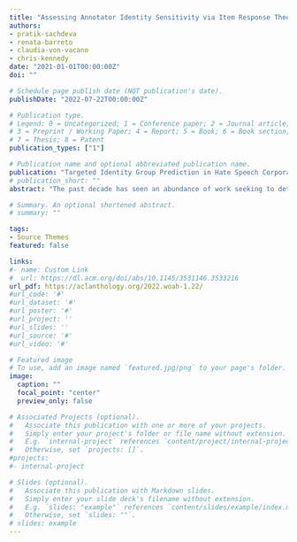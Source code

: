 ```yaml
---
title: "Assessing Annotator Identity Sensitivity via Item Response Theory: A Case Study in a Hate Speech Corpus"
authors:
- pratik-sachdeva
- renata-barreto
- claudia-von-vacano
- chris-kennedy
date: "2021-01-01T00:00:00Z"
doi: ""

# Schedule page publish date (NOT publication's date).
publishDate: "2022-07-22T00:00:00Z"

# Publication type.
# Legend: 0 = Uncategorized; 1 = Conference paper; 2 = Journal article;
# 3 = Preprint / Working Paper; 4 = Report; 5 = Book; 6 = Book section;
# 7 = Thesis; 8 = Patent
publication_types: ["1"]

# Publication name and optional abbreviated publication name.
publication: "Targeted Identity Group Prediction in Hate Speech Corpora"
# publication_short: ""
abstract: "The past decade has seen an abundance of work seeking to detect, characterize, and measure online hate speech. A related, but less studied problem, is the detection of identity groups targeted by that hate speech. Predictive accuracy on this task can supplement additional analyses beyond hate speech detection, motivating its study. Using the Measuring Hate Speech corpus, which provided annotations for targeted identity groups, we created neural network models to perform multi-label binary prediction of identity groups targeted by a comment. Specifically, we studied 8 broad identity groups and 12 identity sub-groups within race and gender identity. We found that these networks exhibited good predictive performance, achieving ROC AUCs of greater than 0.9 and PR AUCs of greater than 0.7 on several identity groups. We validated their performance on HateCheck and Gab Hate Corpora, finding that predictive performance generalized in most settings. We additionally examined the performance of the model on comments targeting multiple identity groups. Our results demonstrate the feasibility of simultaneously identifying targeted groups in social media comments."

# Summary. An optional shortened abstract.
# summary: ""

tags:
- Source Themes
featured: false

links:
#- name: Custom Link
#  url: https://dl.acm.org/doi/abs/10.1145/3531146.3533216
url_pdf: https://aclanthology.org/2022.woah-1.22/
#url_code: '#'
#url_dataset: '#'
#url_poster: '#'
#url_project: ''
#url_slides: ''
#url_source: '#'
#url_video: '#'

# Featured image
# To use, add an image named `featured.jpg/png` to your page's folder. 
image:
  caption: ""
  focal_point: "center"
  preview_only: false

# Associated Projects (optional).
#   Associate this publication with one or more of your projects.
#   Simply enter your project's folder or file name without extension.
#   E.g. `internal-project` references `content/project/internal-project/index.md`.
#   Otherwise, set `projects: []`.
#projects:
#- internal-project

# Slides (optional).
#   Associate this publication with Markdown slides.
#   Simply enter your slide deck's filename without extension.
#   E.g. `slides: "example"` references `content/slides/example/index.md`.
#   Otherwise, set `slides: ""`.
# slides: example
---
```

